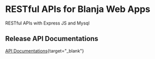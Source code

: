 # RESTful APIs for Blanja Web Apps
RESTful APIs with Express JS and Mysql
## Release API Documentations
[API Documentations](https://documenter.getpostman.com/view/15390348/Tzm8EEmp){target="_blank"}
